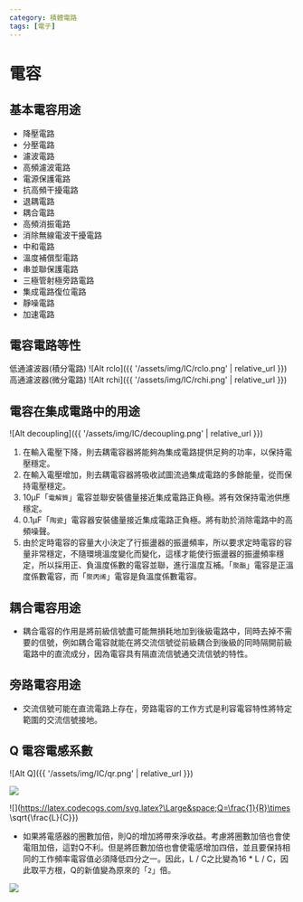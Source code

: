 ```yaml
---
category: 積體電路
tags: [電子]
---
```


# 電容

## 基本電容用途
 * 降壓電路
 * 分壓電路
 * 濾波電路
 * 高頻濾波電路
 * 電源保護電路
 * 抗高頻干擾電路
 * 退耦電路
 * 耦合電路
 * 高頻消振電路
 * 消除無線電波干擾電路
 * 中和電路
 * 溫度補償型電路
 * 串並聯保護電路
 * 三極管射極旁路電路
 * 集成電路復位電路
 * 靜噪電路
 * 加速電路

## 電容電路等性
低通濾波器(積分電路)
![Alt rclo]({{ '/assets/img/IC/rclo.png' | relative_url }})
高通濾波器(微分電路)
![Alt rchi]({{ '/assets/img/IC/rchi.png' | relative_url }})

## 電容在集成電路中的用途
 
![Alt decoupling]({{ '/assets/img/IC/decoupling.png' | relative_url }})
1. 在輸入電壓下降，則去耦電容器將能夠為集成電路提供足夠的功率，以保持電壓穩定。 
2. 在輸入電壓增加，則去耦電容器將吸收試圖流過集成電路的多餘能量，從而保持電壓穩定。
3. 10μF「`電解質`」電容並聯安裝儘量接近集成電路正負極。將有效保持電池供應穩定。
4. 0.1μF「`陶瓷`」電容器安裝儘量接近集成電路正負極。將有助於消除電路中的高頻噪聲。
5. 由於定時電容的容量大小決定了行振盪器的振盪頻率，所以要求定時電容的容量非常穩定，不隨環境溫度變化而變化，這樣才能使行振盪器的振盪頻率穩定，所以採用正、負溫度係數的電容並聯，進行溫度互補。「`聚酯`」電容是正溫度係數電容，而「`聚丙烯`」電容是負溫度係數電容。

## 耦合電容用途
 * 耦合電容的作用是將前級信號盡可能無損耗地加到後級電路中，同時去掉不需要的信號，例如耦合電容就能在將交流信號從前級耦合到後級的同時隔開前級電路中的直流成分，因為電容具有隔直流信號通交流信號的特性。

## 旁路電容用途
 * 交流信號可能在直流電路上存在，旁路電容的工作方式是利容電容特性將特定範圍的交流信號接地。

## Q 電容電感系數
![Alt Q]({{ '/assets/img/IC/qr.png' | relative_url }})

![](https://latex.codecogs.com/svg.latex?\Large&space;Q=\dfrac{f_0}{f_2-f_1})


![](https://latex.codecogs.com/svg.latex?\Large&space;Q=\frac{1}{R}\times \sqrt{\frac{L}{C}})

 * 如果將電感器的圈數加倍，則Q的增加將帶來淨收益。考慮將圈數加倍也會使電阻加倍，這對Q不利。但是將匝數加倍也會使電感增加四倍，並且要保持相同的工作頻率電容值必須降低四分之一。因此，L / C之比變為16 * L / C，因此取平方根，Q的新值變為原來的「`2`」倍。

![](https://latex.codecogs.com/svg.latex?\Large&space;Q=\frac{4}{2\times{R}}\times\sqrt{\frac{L}{C}})



